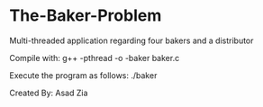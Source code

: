 # The-Baker-Problem
Multi-threaded application regarding four bakers and a distributor

Compile with:
g++ -pthread -o -baker baker.c

Execute the program as follows:
./baker

Created By:
Asad Zia

